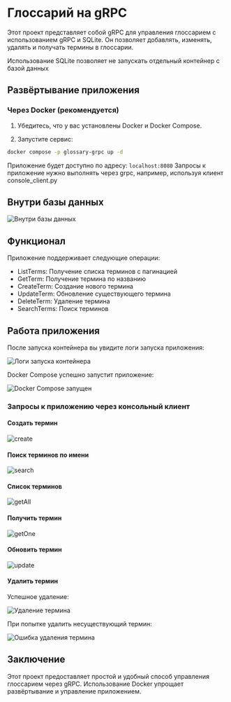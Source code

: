 # Глоссарий на gRPC

Этот проект представляет собой gRPC для управления глоссарием с использованием gRPC и SQLite. Он позволяет добавлять, изменять, удалять и получать термины в глоссарии.

Использование SQLite позволяет не запускать отдельный контейнер с базой данных

## Развёртывание приложения

### Через Docker (рекомендуется)

1. Убедитесь, что у вас установлены Docker и Docker Compose.

2. Запустите сервис:

```bash
docker compose -p glossary-grpc up -d
```

Приложение будет доступно по адресу: `localhost:8080`
Запросы к приложение нужно выполнять через grpc, например, используя клиент console_client.py

## Внутри базы данных

![Внутри базы данных](images/db.png)

## Функционал

Приложение поддерживает следующие операции:

- ListTerms: Получение списка терминов с пагинацией
- GetTerm: Получение термина по названию
- CreateTerm: Создание нового термина
- UpdateTerm: Обновление существующего термина
- DeleteTerm: Удаление термина
- SearchTerms: Поиск терминов

## Работа приложения

После запуска контейнера вы увидите логи запуска приложения:

![Логи запуска контейнера](images/container_startap_logs.png)

Docker Compose успешно запустит приложение:

![Docker Compose запущен](images/docker-compose-started.png)

### Запросы к приложению через консольный клиент

#### Создать термин

![create](images/create.png)

#### Поиск терминов по имени

![search](images/search.png)

#### Список терминов

![getAll](images/getAll.png)

#### Получить термин

![getOne](images/getOne.png)

#### Обновить термин

![update](images/update.png)

#### Удалить термин

Успешное удаление:

![Удаление термина](images/deleteOk.png)

При попытке удалить несуществующий термин:

![Ошибка удаления термина](images/deleteError.png)

## Заключение

Этот проект предоставляет простой и удобный способ управления глоссарием через gRPC. Использование Docker упрощает развёртывание и управление приложением.
